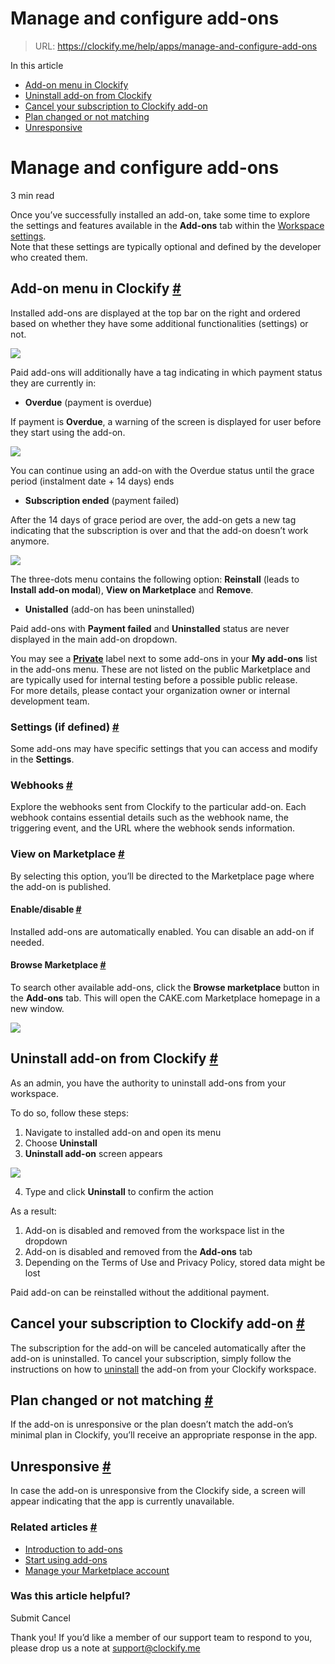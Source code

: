 # Manage and configure add-ons

> URL: https://clockify.me/help/apps/manage-and-configure-add-ons

In this article

* [Add-on menu in Clockify](#add-on-menu-in-clockify)
* [Uninstall add-on from Clockify](#uninstall-add-on-from-clockify)
* [Cancel your subscription to Clockify add-on](#cancel-your-subscription-to-clockify-add-on)
* [Plan changed or not matching](#plan-changed-or-not-matching)
* [Unresponsive](#unresponsive)

# Manage and configure add-ons

3 min read

Once you’ve successfully installed an add-on, take some time to explore the settings and features available in the **Add-ons** tab within the [Workspace settings](https://clockify.me/help/track-time-and-expenses/workspaces#workspace-settings).  
Note that these settings are typically optional and defined by the developer who created them.

## Add-on menu in Clockify [#](#add-on-menu-in-clockify)

Installed add-ons are displayed at the top bar on the right and ordered based on whether they have some additional functionalities (settings) or not.

![](https://lh7-rt.googleusercontent.com/docsz/AD_4nXeH7l--C-OEhV-MpS9-xtuAiQK_11O2TfEzovUroGazpu8wB3DFIRD2MpIs83mcRTfyhaQPVvWZByHtlrnWy2sFb7mBidljJ5MhjExj5IsYR4D4JzWu6Wn2j6ezU7pe4VaKLfZQRaNG9LmDiRxrRcSf0Pg?key=n61rEojtXRYMZvYH97rqQA)

Paid add-ons will additionally have a tag indicating in which payment status they are currently in:

* **Overdue** (payment is overdue)

If payment is **Overdue**, a warning of the screen is displayed for user before they start using the add-on.

![](https://lh7-rt.googleusercontent.com/docsz/AD_4nXdwBdhQ8i5UgHYpz36eCsz-UBkpgiUi-0NJZAiNvs9br0lcfioWPnbrrt90o6sOj8CVFmaEVq5wGeyxHa-oXU4dTIIsawkgJhnzzg-YDjTHomgKLgeB7nwWRlkVvXCjTblSg0k72B9waWHfjfXA7dAsZ51Z?key=n61rEojtXRYMZvYH97rqQA)

You can continue using an add-on with the Overdue status until the grace period (instalment date + 14 days) ends

* **Subscription ended** (payment failed)

After the 14 days of grace period are over, the add-on gets a new tag indicating that the subscription is over and that the add-on doesn’t work anymore.

![](https://lh7-rt.googleusercontent.com/docsz/AD_4nXdPL-22JpYVAfi7EYhqO1B8JKH6_lOdHiEsJvz4B8cVKWfTM9H20ZuUXUhLNCJaaEwD95FfxeiJ0I7-53VIx7-lg-WtO2IdwDG40ESTrDq4ICbRFhg0Mhdgk6aqfOMos2pcuvwbeD_gmzvC0gNjgxiOfFn9?key=n61rEojtXRYMZvYH97rqQA)

The three-dots menu contains the following option: **Reinstall** (leads to **Install add-on modal**), **View on Marketplace** and **Remove**.

* **Unistalled** (add-on has been uninstalled)

Paid add-ons with **Payment failed** and **Uninstalled** status are never displayed in the main add-on dropdown.

You may see a **[Private](https://clockify.me/help/apps/start-using-add-ons#install-private-add-ons)** label next to some add-ons in your **My add-ons** list in the add-ons menu. These are not listed on the public Marketplace and are typically used for internal testing before a possible public release.  
For more details, please contact your organization owner or internal development team.

### Settings (if defined) [#](#settings-if-defined)

Some add-ons may have specific settings that you can access and modify in the **Settings**.

### Webhooks [#](#webhooks)

Explore the webhooks sent from Clockify to the particular add-on. Each webhook contains essential details such as the webhook name, the triggering event, and the URL where the webhook sends information.

### View on Marketplace [#](#view-on-marketplace)

By selecting this option, you’ll be directed to the Marketplace page where the add-on is published.

#### Enable/disable [#](#enable-disable)

Installed add-ons are automatically enabled. You can disable an add-on if needed.

#### Browse Marketplace [#](#browse-marketplace)

To search other available add-ons, click the **Browse marketplace** button in the **Add-ons** tab. This will open the CAKE.com Marketplace homepage in a new window.

![](https://clockify.me/help/wp-content/uploads/2023/12/Screenshot-2025-05-29-at-12.58.03-1024x335.png)

## Uninstall add-on from Clockify [#](#uninstall-add-on-from-clockify)

As an admin, you have the authority to uninstall add-ons from your workspace.

To do so, follow these steps:

1. Navigate to installed add-on and open its menu  
2. Choose **Uninstall**  
3. **Uninstall add-on** screen appears

![](https://lh7-rt.googleusercontent.com/docsz/AD_4nXcWSWO8f9--yHiUKFuxhJm6r1sJZ_93duOLxO1sHvE48_gpbbK_bG5fUxtdRR4wR8RuII0hFtB7w3sH6fEg0ZmdWbnBAQ9_FP3DOhPFs3iuUhZ4GHlesbMxGIU8F18AbzPsjBJBGMYw69NL_7Ru1vHoWUz_?key=n61rEojtXRYMZvYH97rqQA)

4. Type and click **Uninstall** to confirm the action

As a result:

1. Add-on is disabled and removed from the workspace list in the dropdown
2. Add-on is disabled and removed from the **Add-ons** tab
3. Depending on the Terms of Use and Privacy Policy, stored data might be lost

Paid add-on can be reinstalled without the additional payment.

## Cancel your subscription to Clockify add-on [#](#cancel-your-subscription-to-clockify-add-on)

The subscription for the add-on will be canceled automatically after the add-on is uninstalled. To cancel your subscription, simply follow the instructions on how to [uninstall](https://clockify.me/help/apps/manage-and-configure-add-ons#uninstall-add-on-from-clockify) the add-on from your Clockify workspace.

## Plan changed or not matching [#](#plan-changed-or-not-matching)

If the add-on is unresponsive or the plan doesn’t match the add-on’s minimal plan in Clockify, you’ll receive an appropriate response in the app.

## Unresponsive [#](#unresponsive)

In case the add-on is unresponsive from the Clockify side, a screen will appear indicating that the app is currently unavailable.

### Related articles [#](#related-articles)

* [Introduction to add-ons](https://clockify.me/help/apps/introduction-to-add-ons)
* [Start using add-ons](https://clockify.me/help/apps/start-using-add-ons)
* [Manage your Marketplace account](https://clockify.me/help/apps/manage-your-account)

### Was this article helpful?

Submit
Cancel

Thank you! If you’d like a member of our support team to respond to you, please drop us a note at support@clockify.me